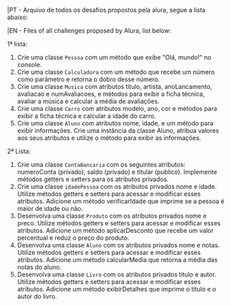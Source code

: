 |PT - Arquivo de todos os desafios propostos pela alura, segue a lista abaixo:


|EN - Files of all challenges proposed by Alura, list below:

1ª lista:
1. Crie uma classe `Pessoa` com um método que exibe "Olá, mundo!" no console.
2. Crie uma classe `Calculadora` com um método que recebe um número como parâmetro e retorna o dobro desse número.
3. Crie uma classe `Musica` com atributos titulo, artista, anoLancamento, avaliacao e numAvaliacoes, e métodos para exibir a ficha técnica, avaliar a música e calcular a média de avaliações.
4. Crie uma classe `Carro` com atributos modelo, ano, cor e métodos para exibir a ficha técnica e calcular a idade do carro.
5. Crie uma classe `Aluno` com atributos nome, idade, e um método para exibir informações. Crie uma instância da classe Aluno, atribua valores aos seus atributos e utilize o método para exibir as informações.

2ª Lista:
1. Crie uma classe `ContaBancaria` com os seguintes atributos: numeroConta (privado), saldo (privado) e titular (publico). Implemente métodos getters e setters para os atributos privados.
2. Crie uma classe `idadePessoa` com os atributos privados nome e idade. Utilize métodos getters e setters para acessar e modificar esses atributos. Adicione um método verificarIdade que imprime se a pessoa é maior de idade ou não.
3. Desenvolva uma classe `Produto` com os atributos privados nome e preco. Utilize métodos getters e setters para acessar e modificar esses atributos. Adicione um método aplicarDesconto que recebe um valor percentual e reduz o preço do produto.
4. Desenvolva uma classe `Aluno` com os atributos privados nome e notas. Utilize métodos getters e setters para acessar e modificar esses atributos. Adicione um método calcularMedia que retorna a média das notas do aluno.
5. Desenvolva uma classe `Livro` com os atributos privados titulo e autor. Utilize métodos getters e setters para acessar e modificar esses atributos. Adicione um método exibirDetalhes que imprime o título e o autor do livro.
